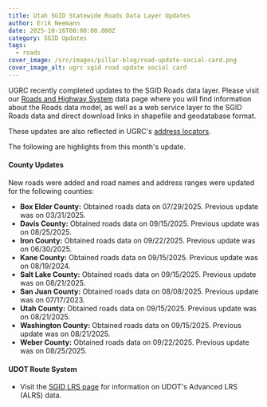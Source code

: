 ```yaml
---
title: Utah SGID Statewide Roads Data Layer Updates
author: Erik Neemann
date: 2025-10-16T08:00:00.000Z
category: SGID Updates
tags:
  - roads
cover_image: /src/images/pillar-blog/road-update-social-card.png
cover_image_alt: ugrc sgid road update social card
---
```


UGRC recently completed updates to the SGID Roads data layer. Please visit our [Roads and Highway System](/products/sgid/transportation/road-centerlines/) data page where you will find information about the Roads data model, as well as a web service layer to the SGID Roads data and direct download links in shapefile and geodatabase format.

These updates are also reflected in UGRC's [address locators](/products/sgid/address/).

The following are highlights from this month's update.

#### County Updates

New roads were added and road names and address ranges were updated for the following counties:

- **Box Elder County:** Obtained roads data on 07/29/2025. Previous update was on 03/31/2025.
- **Davis County:** Obtained roads data on 09/15/2025. Previous update was on 08/25/2025.
- **Iron County:** Obtained roads data on 09/22/2025. Previous update was on 06/30/2025.
- **Kane County:** Obtained roads data on 09/15/2025. Previous update was on 08/19/2024.
- **Salt Lake County:** Obtained roads data on 09/15/2025. Previous update was on 08/21/2025.
- **San Juan County:** Obtained roads data on 08/08/2025. Previous update was on 07/17/2023.
- **Utah County:** Obtained roads data on 09/15/2025. Previous update was on 08/21/2025.
- **Washington County:** Obtained roads data on 09/15/2025. Previous update was on 08/21/2025.
- **Weber County:** Obtained roads data on 09/22/2025. Previous update was on 08/25/2025.

#### UDOT Route System

- Visit the [SGID LRS page](/products/sgid/transportation/highway-routes-lrs/) for information on UDOT's Advanced LRS (ALRS) data.
